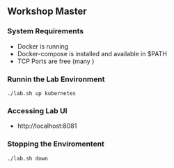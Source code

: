## Workshop Master

### System Requirements
- Docker is running
- Docker-compose is installed and available in $PATH
- TCP Ports are free (many )

### Runnin the Lab Environment

```
./lab.sh up kubernetes
```

### Accessing Lab UI
- http://localhost:8081

### Stopping the Enviromentent

```
./lab.sh down
```
